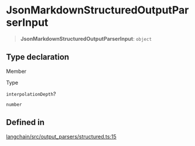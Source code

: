 JsonMarkdownStructuredOutputParserInput
=======================================

> **JsonMarkdownStructuredOutputParserInput**: `object`

Type declaration[​](#type-declaration "Direct link to Type declaration")
------------------------------------------------------------------------

Member

Type

`interpolationDepth`?

`number`

Defined in[​](#defined-in "Direct link to Defined in")
------------------------------------------------------

[langchain/src/output\_parsers/structured.ts:15](https://github.com/hwchase17/langchainjs/blob/46e1734/langchain/src/output_parsers/structured.ts#L15)